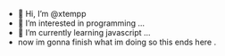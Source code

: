 - 👋 Hi, I’m @xtempp
- 👀 I’m interested in programming ...
- 🌱 I’m currently learning javascript ...
- now im gonna finish what im doing so this ends here .
